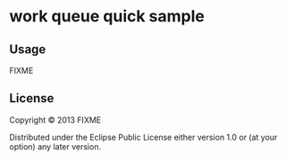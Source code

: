 # work queue quick sample


## Usage

FIXME

## License

Copyright © 2013 FIXME

Distributed under the Eclipse Public License either version 1.0 or (at
your option) any later version.
